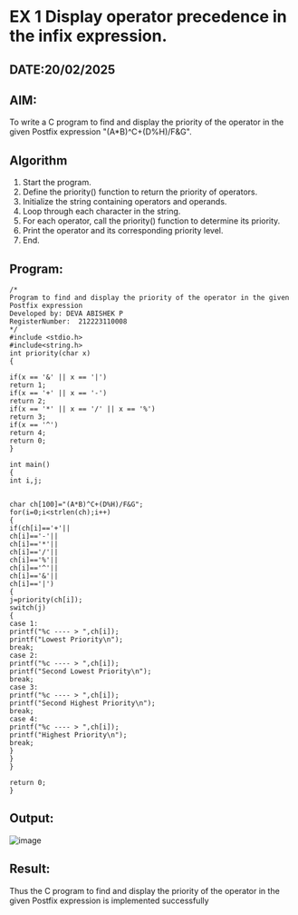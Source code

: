 # EX 1 Display operator precedence in the infix expression.
## DATE:20/02/2025
## AIM:
To write a C program to find and display the priority of the operator in the given Postfix expression
"(A*B)^C+(D%H)/F&G".

## Algorithm
1. Start the program. 
2. Define the priority() function to return the priority of operators. 
3. Initialize the string containing operators and operands. 
4. Loop through each character in the string. 
5. For each operator, call the priority() function to determine its priority. 
6. Print the operator and its corresponding priority level. 
7. End. 

## Program:
```
/*
Program to find and display the priority of the operator in the given Postfix expression
Developed by: DEVA ABISHEK P
RegisterNumber:  212223110008
*/
#include <stdio.h> 
#include<string.h> 
int priority(char x) 
{ 
 
if(x == '&' || x == '|') 
return 1; 
if(x == '+' || x == '-') 
return 2; 
if(x == '*' || x == '/' || x == '%') 
return 3; 
if(x == '^') 
return 4; 
return 0; 
} 
 
int main() 
{ 
int i,j; 
  
  
char ch[100]="(A*B)^C+(D%H)/F&G"; 
for(i=0;i<strlen(ch);i++) 
{ 
if(ch[i]=='+'|| 
ch[i]=='-'|| 
ch[i]=='*'|| 
ch[i]=='/'|| 
ch[i]=='%'|| 
ch[i]=='^'|| 
ch[i]=='&'|| 
ch[i]=='|') 
{ 
j=priority(ch[i]); 
switch(j) 
{ 
case 1: 
printf("%c ---- > ",ch[i]); 
printf("Lowest Priority\n"); 
break; 
case 2: 
printf("%c ---- > ",ch[i]); 
printf("Second Lowest Priority\n"); 
break; 
case 3: 
printf("%c ---- > ",ch[i]); 
printf("Second Highest Priority\n"); 
break; 
case 4: 
printf("%c ---- > ",ch[i]); 
printf("Highest Priority\n"); 
break; 
} 
} 
} 
 
return 0; 
} 

```

## Output:

![image](https://github.com/user-attachments/assets/f6243a76-acd1-40c8-abdb-7ca49aa415b5)


## Result:
Thus the C program to find and display the priority of the operator in the given Postfix expression is implemented successfully
